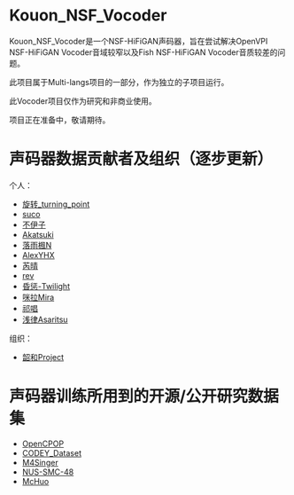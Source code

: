 # Kouon_NSF_Vocoder
Kouon_NSF_Vocoder是一个NSF-HiFiGAN声码器，旨在尝试解决OpenVPI NSF-HiFiGAN Vocoder音域较窄以及Fish NSF-HiFiGAN Vocoder音质较差的问题。

此项目属于Multi-langs项目的一部分，作为独立的子项目运行。

此Vocoder项目仅作为研究和非商业使用。

项目正在准备中，敬请期待。

# 声码器数据贡献者及组织（逐步更新）

个人：
- [旋转_turning_point](https://space.bilibili.com/285801087)
- [suco](https://space.bilibili.com/1422225145/)
- [不伊子](https://space.bilibili.com/346428248)
- [Akatsuki](https://space.bilibili.com/21992257)
- [落雨楓N](https://space.bilibili.com/5699347)
- [AlexYHX](https://space.bilibili.com/13303439)
- [芮晴](https://space.bilibili.com/383588200)
- [rev](https://twitter.com/rev_bmp)
- [昏惩-Twilight](https://space.bilibili.com/10702550)
- [咪拉Mira](https://space.bilibili.com/3537117019899937)
- [祁唱](https://space.bilibili.com/11256670)
- [浅律Asaritsu](https://space.bilibili.com/6483585)

组织：
- [韶和Project](https://space.bilibili.com/383588200)

# 声码器训练所用到的开源/公开研究数据集
- [OpenCPOP](https://wenet.org.cn/opencpop/)
- [CODEY_Dataset](https://github.com/KakaruHayate/CODEY_Dataset)
- [M4Singer](https://m4singer.github.io/)
- [NUS-SMC-48](https://smcnus.comp.nus.edu.sg/)
- [McHuo](https://github.com/lmaxwell/McHuo)
